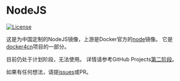 # NodeJS

[![License](https://img.shields.io/github/license/docker4cn/node.svg)](https://github.com/docker4cn/node/blob/master/LICENSE)

这是为中国定制的NodeJS镜像，上游是Docker官方的[node](https://hub.docker.com/_/node)镜像。
它是[docker4cn]项目的一部分。

目前仍处于计划阶段，无法使用。
详情请参考GitHub Projects[第二阶段]。

如果有任何想法，请提[issues]或PR。

[docker4cn]:https://docker-4.cn/
[第二阶段]:https://github.com/orgs/docker4cn/projects/2
[issues]:https://github.com/docker4cn/node/issues/new
